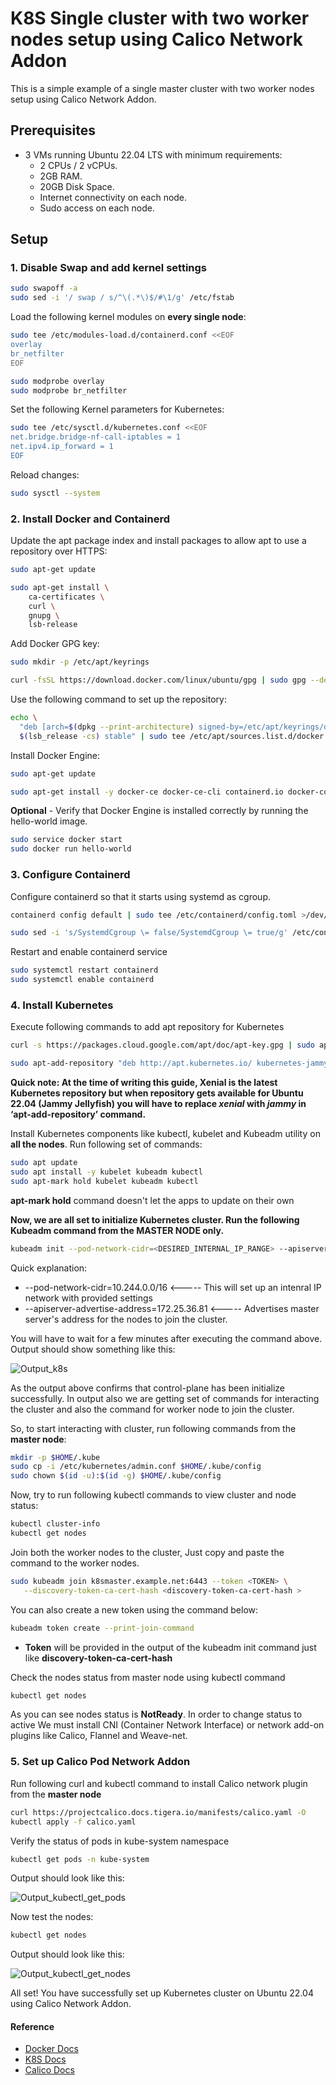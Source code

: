 # K8S Single cluster with two worker nodes setup using Calico Network Addon

This is a simple example of a single master cluster with two worker nodes setup using Calico Network Addon.

## Prerequisites

- 3 VMs running Ubuntu 22.04 LTS with minimum requirements:
  - 2 CPUs / 2 vCPUs.
  - 2GB RAM.
  - 20GB Disk Space.
  - Internet connectivity on each node.
  - Sudo access on each node.

## Setup

### 1. Disable Swap and add kernel settings

```bash
sudo swapoff -a
sudo sed -i '/ swap / s/^\(.*\)$/#\1/g' /etc/fstab
```

Load the following kernel modules on **every single node**:

```bash
sudo tee /etc/modules-load.d/containerd.conf <<EOF
overlay
br_netfilter
EOF

sudo modprobe overlay
sudo modprobe br_netfilter
```

Set the following Kernel parameters for Kubernetes:

```bash
sudo tee /etc/sysctl.d/kubernetes.conf <<EOF
net.bridge.bridge-nf-call-iptables = 1
net.ipv4.ip_forward = 1
EOF 
```

Reload changes:

```bash
sudo sysctl --system
```

### 2. Install Docker and Containerd

Update the apt package index and install packages to allow apt to use a repository over HTTPS:

```bash
sudo apt-get update

sudo apt-get install \
    ca-certificates \
    curl \
    gnupg \
    lsb-release
```

Add Docker GPG key:

```bash
sudo mkdir -p /etc/apt/keyrings

curl -fsSL https://download.docker.com/linux/ubuntu/gpg | sudo gpg --dearmor -o /etc/apt/keyrings/docker.gpg
```

Use the following command to set up the repository:

```bash
echo \
  "deb [arch=$(dpkg --print-architecture) signed-by=/etc/apt/keyrings/docker.gpg] https://download.docker.com/linux/ubuntu \
  $(lsb_release -cs) stable" | sudo tee /etc/apt/sources.list.d/docker.list > /dev/null
```

Install Docker Engine:

```bash
sudo apt-get update

sudo apt-get install -y docker-ce docker-ce-cli containerd.io docker-compose-plugin
```

**Optional** - Verify that Docker Engine is installed correctly by running the hello-world image.

```bash
sudo service docker start
sudo docker run hello-world
```

### 3. Configure Containerd

Configure containerd so that it starts using systemd as cgroup.

```bash
containerd config default | sudo tee /etc/containerd/config.toml >/dev/null 2>&1

sudo sed -i 's/SystemdCgroup \= false/SystemdCgroup \= true/g' /etc/containerd/config.toml
```

Restart and enable containerd service

```bash
sudo systemctl restart containerd
sudo systemctl enable containerd
```

### 4. Install Kubernetes

Execute following commands to add apt repository for Kubernetes

```bash
curl -s https://packages.cloud.google.com/apt/doc/apt-key.gpg | sudo apt-key add -

sudo apt-add-repository "deb http://apt.kubernetes.io/ kubernetes-jammy main"
```

**Quick note: At the time of writing this guide, Xenial is the latest Kubernetes repository but when repository gets available for Ubuntu 22.04 (Jammy Jellyfish) you will have to replace *xenial* with *jammy* in ‘apt-add-repository’ command.**

Install Kubernetes components like kubectl, kubelet and Kubeadm utility on **all the nodes**. Run following set of commands:

```bash
sudo apt update
sudo apt install -y kubelet kubeadm kubectl
sudo apt-mark hold kubelet kubeadm kubectl
```

**apt-mark hold** command doesn't let the apps to update on their own

**Now, we are all set to initialize Kubernetes cluster. Run the following Kubeadm command from the MASTER NODE only.**

```bash
kubeadm init --pod-network-cidr=<DESIRED_INTERNAL_IP_RANGE> --apiserver-advertise-address=<INTERNAL_IP_ADDRESS_OF_YOUR_SERVER>
```

Quick explanation:

- --pod-network-cidr=10.244.0.0/16 <----- This will set up an intenral IP network with provided settings
- --apiserver-advertise-address=172.25.36.81 <----- Advertises master server's address for the nodes to join the cluster.

You will have to wait for a few minutes after executing the command above. Output should show something like this:

![Output_k8s](./output_k8s.png)

As the output above confirms that control-plane has been initialize successfully. In output also we are getting set of commands for interacting the cluster and also the command for worker node to join the cluster.

So, to start interacting with cluster, run following commands from the **master node**:

```bash
mkdir -p $HOME/.kube
sudo cp -i /etc/kubernetes/admin.conf $HOME/.kube/config
sudo chown $(id -u):$(id -g) $HOME/.kube/config
```

Now, try to run following kubectl commands to view cluster and node status:

```bash
kubectl cluster-info
kubectl get nodes
```

Join both the worker nodes to the cluster, Just copy and paste the command to the worker nodes.

```bash
sudo kubeadm join k8smaster.example.net:6443 --token <TOKEN> \
   --discovery-token-ca-cert-hash <discovery-token-ca-cert-hash >
```

You can also create a new token using the command below:

```bash
kubeadm token create --print-join-command
```

- **Token** will be provided in the output of the kubeadm init command just like **discovery-token-ca-cert-hash**

Check the nodes status from master node using kubectl command

```bash
kubectl get nodes
```

As you can see nodes status is **NotReady**. In order to change status to active We must install CNI (Container Network Interface) or network add-on plugins like Calico, Flannel and Weave-net.

### 5. Set up Calico Pod Network Addon

Run following curl and kubectl command to install Calico network plugin from the **master node**

```bash
curl https://projectcalico.docs.tigera.io/manifests/calico.yaml -O
kubectl apply -f calico.yaml
```

Verify the status of pods in kube-system namespace

```bash
kubectl get pods -n kube-system
```

Output should look like this:

![Output_kubectl_get_pods](./outout_kubectl_get_pods.png)

Now test the nodes:

```bash
kubectl get nodes
```

Output should look like this:

![Output_kubectl_get_nodes](./output_kubectl_get_nodes.png)

All set! You have successfully set up Kubernetes cluster on Ubuntu 22.04 using Calico Network Addon.

#### Reference

- [Docker Docs](https://docs.docker.com/engine/install/ubuntu/#:~:text=from%20the%20repository.-,Set%20up%20the%20repository,-Update%20the%20apt)
- [K8S Docs](https://kubernetes.io/docs/setup/production-environment/tools/kubeadm/install-kubeadm/#installing-runtime)
- [Calico Docs](https://projectcalico.docs.tigera.io/getting-started/kubernetes/quickstart)
